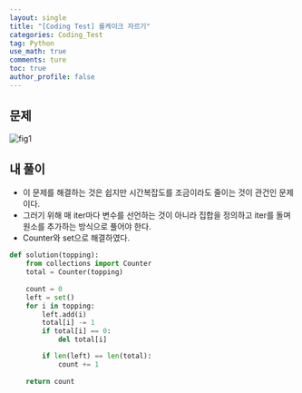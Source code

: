 ```yaml
---
layout: single
title: "[Coding Test] 롤케이크 자르기"
categories: Coding_Test
tag: Python
use_math: true
comments: ture
toc: true
author_profile: false
---
```


## 문제

![fig1]({{site.url}}/images/코테/롤케이크.png)

## 내 풀이

* 이 문제를 해결하는 것은 쉽지만 시간복잡도를 조금이라도 줄이는 것이 관건인 문제이다.
* 그러기 위해 매 iter마다 변수를 선언하는 것이 아니라 집합을 정의하고 iter를 돌며 원소를 추가하는 방식으로 풀어야 한다.
* Counter와 set으로 해결하였다.

```python
def solution(topping):
    from collections import Counter
    total = Counter(topping)
    
    count = 0
    left = set()
    for i in topping:
        left.add(i)
        total[i] -= 1
        if total[i] == 0:
            del total[i]

        if len(left) == len(total):
            count += 1
            
    return count
```
